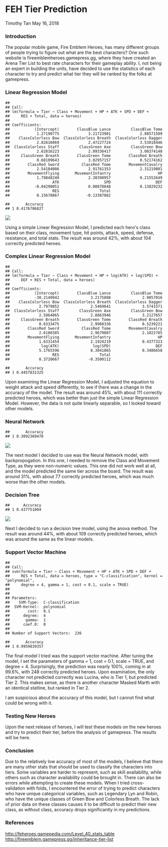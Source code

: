 FEH Tier Prediction
================
Timothy Tan
May 16, 2018

### Introduction

The popular mobile game, Fire Emblem Heroes, has many different groups of people trying to figure out what are the best characters? One such website is fireemblemheroes.gamepress.gg, where they have created an Arena Tier List to best rate characters for their gameplay ability. I, not being an expert in building the units, have decided to use the statistics of each character to try and predict what tier they will be ranked by the folks at gamepress.

### Linear Regression Model

    ## 
    ## Call:
    ## lm(formula = Tier ~ Class + Movement + HP + ATK + SPD + DEF + 
    ##     RES + Total, data = heroes)
    ## 
    ## Coefficients:
    ##           (Intercept)        ClassBlue Lance         ClassBlue Tome  
    ##            1.27198775             3.21723981             2.88571589  
    ##    ClassColorless Bow  ClassColorless Breath  ClassColorless Dagger  
    ##            2.82816069             2.47227724             3.53018446  
    ##  ClassColorless Staff         ClassGreen Axe         ClassGreen Bow  
    ##            2.62816223             2.89336417             3.08374148  
    ##     ClassGreen Breath        ClassGreen Tome        ClassRed Breath  
    ##            0.68109643             3.02957157             0.52174162  
    ##        ClassRed Sword          ClassRed Tome        MovementCavalry  
    ##            2.54104086             2.91761353             2.31219801  
    ##        MovementFlying       MovementInfantry                     HP  
    ##            1.79848240             2.38390957             0.21552649  
    ##                   ATK                    SPD                    DEF  
    ##           -0.04290051             0.08078848             0.13829232  
    ##                   RES                  Total  
    ##            0.15678867            -0.13387082

    ##       Accuracy
    ## 1 0.4176706827

![](FEH_Tier_Prediction_files/figure-markdown_github-ascii_identifiers/unnamed-chunk-2-1.png)

Using a simple Linear Regression Model, I predicted each hero's class based on their class, movement type, hit points, attack, speed, defense, resistance, and total stats. The result was around 42%, with about 104 correctly predicted heroes.

### Complex Linear Regression Model

    ## 
    ## Call:
    ## lm(formula = Tier ~ Class + Movement + HP + log(ATK) + log(SPD) + 
    ##     DEF + RES + Total, data = heroes)
    ## 
    ## Coefficients:
    ##           (Intercept)        ClassBlue Lance         ClassBlue Tome  
    ##           -30.2140942              3.2175888              2.9057016  
    ##    ClassColorless Bow  ClassColorless Breath  ClassColorless Dagger  
    ##             2.7979852              2.5469641              3.5741571  
    ##  ClassColorless Staff         ClassGreen Axe         ClassGreen Bow  
    ##             2.5964865              2.8863946              3.2127657  
    ##     ClassGreen Breath        ClassGreen Tome        ClassRed Breath  
    ##             0.6333475              2.9960336              0.5239221  
    ##        ClassRed Sword          ClassRed Tome        MovementCavalry  
    ##             2.6180385              2.9679087              2.1022785  
    ##        MovementFlying       MovementInfantry                     HP  
    ##             1.6331454              2.1924219              0.4377323  
    ##              log(ATK)               log(SPD)                    DEF  
    ##             5.1765596              8.3041865              0.3486658  
    ##                   RES                  Total  
    ##             0.3720667             -0.3500112

    ##       Accuracy
    ## 1 0.4457831325

Upon examining the Linear Regression Model, I adjusted the equation to weight attack and speed differently, to see if there was a change in the accuracy of the model. The result was around 45%, with about 111 correctly predicted heroes, which was better than just the simple Linear Regression Model. However, the data is not quite linearly separable, so I looked toward other models.

### Neural Network

    ##       Accuracy
    ## 1 0.3092369478

![](FEH_Tier_Prediction_files/figure-markdown_github-ascii_identifiers/unnamed-chunk-4-1.png)

The next model I decided to use was the Neural Network model, with backpropogation. In this one, I needed to remove the Class and Movement Type, as they were non-numeric values. This one did not work well at all, and the model predicted the same tier across the board. The result was around 31%, with about 77 correctly predicted heroes, which was much worse than the other models.

### Decision Tree

    ##      Accuracy
    ## 1 0.437751004

![](FEH_Tier_Prediction_files/figure-markdown_github-ascii_identifiers/unnamed-chunk-5-1.png)

Next I decided to run a decision tree model, using the anova method. The result was around 44%, with about 109 correctly predicted heroes, which was around the same as the linear models.

### Support Vector Machine

    ## 
    ## Call:
    ## svm(formula = Tier ~ Class + Movement + HP + ATK + SPD + DEF + 
    ##     RES + Total, data = heroes, type = "C-classification", kernel = "polynomial", 
    ##     degree = 4, gamma = 1, cost = 0.1, scale = TRUE)
    ## 
    ## 
    ## Parameters:
    ##    SVM-Type:  C-classification 
    ##  SVM-Kernel:  polynomial 
    ##        cost:  0.1 
    ##      degree:  4 
    ##       gamma:  1 
    ##      coef.0:  0 
    ## 
    ## Number of Support Vectors:  236

    ##       Accuracy
    ## 1 0.9959839357

The final model I tried was the support vector machine. After tuning the model, I set the parameters of gamma = 1, cost = 0.1, scale = TRUE, and degree = 4. Surprisingly, the prediction was nearly 100%, coming in at 99.6%, with 248 correctly predicted heroes. Upon examination, the only character not predicted correctly was Lucina, who is Tier 1, but predicted Tier 2. This makes sense, as there is another character Masked Marth with an identical statline, but ranked in Tier 2.

I am suspicious about the accuracy of this model, but I cannot find what could be wrong with it.

### Testing New Heroes

Upon the next release of heroes, I will test these models on the new heroes and try to predict their tier, before the analysis of gamepress. The results will be here.

### Conclusion

Due to the relatively low accuracy of most of the models, I believe that there are many other stats that should be used to classify the characters into tiers. Some variables are harder to represent, such as skill availability, while others such as character availability could be brought in. There can also be errors while attempting to create these models. When I tried cross-validation with folds, I encountered the error of trying to predict characters who have unique categorical variables, such as Legendary Lyn and Robin, who have the unique classes of Green Bow and Colorless Breath. The lack of prior data on these classes causes it to be difficult to predict their new class, as without class, accuracy drops significantly in my predictions.

### References

<http://feheroes.gamepedia.com/Level_40_stats_table>
<http://fireemblem.gamepress.gg/inheritance-tier-list>
